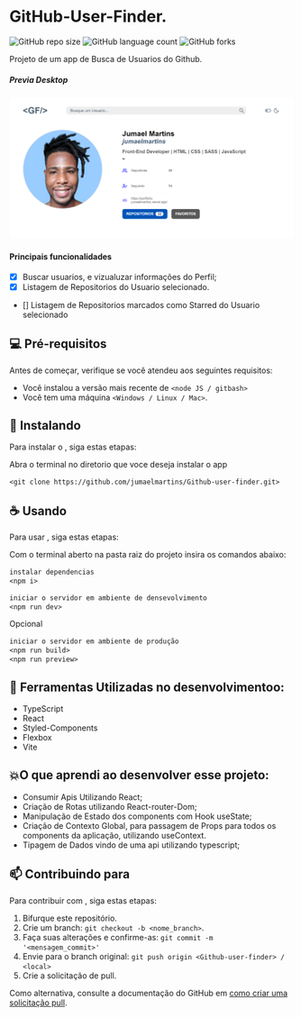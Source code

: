 # GitHub-User-Finder.


![GitHub repo size](https://img.shields.io/github/repo-size/jumaelmartins/Github-user-finder?style=for-the-badge)
![GitHub language count](https://img.shields.io/github/languages/count/jumaelmartins/Github-user-finder?style=for-the-badge)
![GitHub forks](https://img.shields.io/github/forks/jumaelmartins/Github-user-finder?style=for-the-badge)

Projeto de um app de Busca de Usuarios do Github.


##### Previa Desktop
![Screenshot Desktop](/public/desktop-preview.png)
<!-- ##### Previa Mobile
![Screenshot Mobile](./mobile-preview.png) -->


#### Principais funcionalidades

- [X] Buscar usuarios, e vizualuzar informações do Perfil;
- [X] Listagem de Repositorios do Usuario selecionado.
- [] Listagem de Repositorios marcados como Starred do Usuario selecionado

## 💻 Pré-requisitos

Antes de começar, verifique se você atendeu aos seguintes requisitos:

* Você instalou a versão mais recente de `<node JS / gitbash>`
* Você tem uma máquina `<Windows / Linux / Mac>`.

## 🚀 Instalando <Github-user-finder>

Para instalar o <Github-user-finder>, siga estas etapas:

Abra o terminal no diretorio que voce deseja instalar o app
```
<git clone https://github.com/jumaelmartins/Github-user-finder.git>
```

## ☕ Usando <Github-user-finder>

Para usar <Github-user-finder>, siga estas etapas:

Com o terminal aberto na pasta raiz do projeto insira os comandos abaixo:
```
instalar dependencias
<npm i>
```

```
iniciar o servidor em ambiente de densevolvimento
<npm run dev>
```

Opcional

```
iniciar o servidor em ambiente de produção
<npm run build>
<npm run preview>
```

## 🚧 Ferramentas Utilizadas no desenvolvimentoo:

- TypeScript
- React
- Styled-Components
- Flexbox
- Vite

## 💥O que aprendi ao desenvolver esse projeto:

- Consumir Apis Utilizando React;
- Criação de Rotas utilizando React-router-Dom;
- Manipulação de Estado dos components com Hook useState;
- Criação de Contexto Global, para passagem de Props para todos os components da aplicação, utilizando useContext.
- Tipagem de Dados vindo de uma api utilizando typescript;

## 📫 Contribuindo para <Github-user-finder>

Para contribuir com <Github-user-finder>, siga estas etapas:

1. Bifurque este repositório.
2. Crie um branch: `git checkout -b <nome_branch>`.
3. Faça suas alterações e confirme-as: `git commit -m '<mensagem_commit>'`
4. Envie para o branch original: `git push origin <Github-user-finder> / <local>`
5. Crie a solicitação de pull.

Como alternativa, consulte a documentação do GitHub em [como criar uma solicitação pull](https://help.github.com/en/github/collaborating-with-issues-and-pull-requests/creating-a-pull-request).



